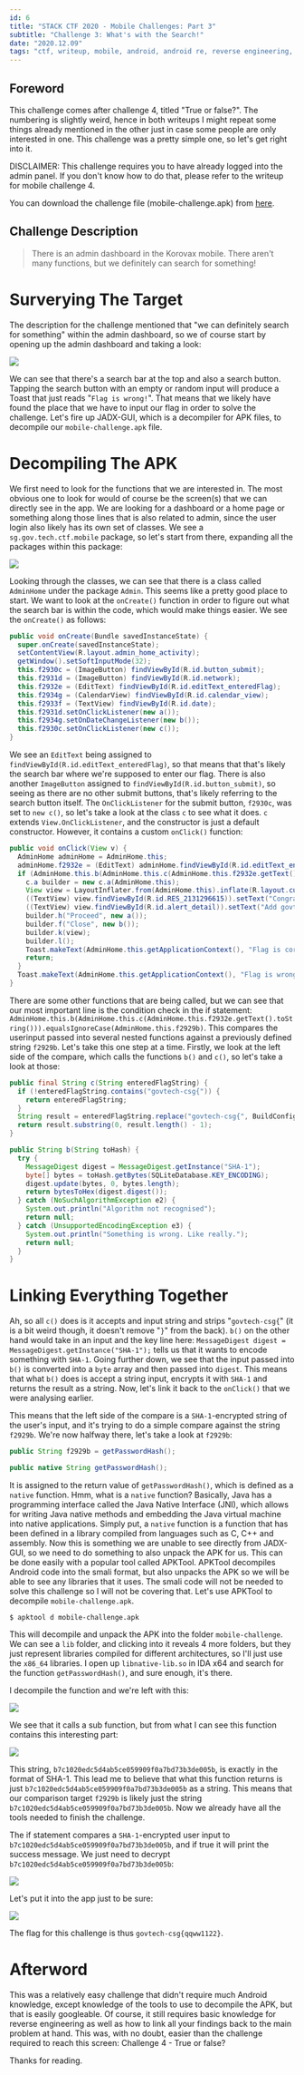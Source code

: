 ```yaml
---
id: 6
title: "STACK CTF 2020 - Mobile Challenges: Part 3"
subtitle: "Challenge 3: What's with the Search!"
date: "2020.12.09"
tags: "ctf, writeup, mobile, android, android re, reverse engineering, ctf blog"
---
```


## Foreword
This challenge comes after challenge 4, titled "True or false?". The numbering is slightly weird, hence in both writeups I might repeat some things already mentioned in the other just in case some people are only interested in one. This challenge was a pretty simple one, so let's get right into it.

DISCLAIMER: This challenge requires you to have already logged into the admin panel. If you don't know how to do that, please refer to the writeup for mobile challenge 4.

You can download the challenge file (mobile-challenge.apk) from [here](https://drive.google.com/file/d/1tf8-C1FKYBMKGICRKYe7abGGs3LX2i2m/view?usp=sharing).

## Challenge Description
> There is an admin dashboard in the Korovax mobile. There aren't many functions, but we definitely can search for something!

# Surverying The Target
The description for the challenge mentioned that "we can definitely search for something" within the admin dashboard, so we of course start by opening up the admin dashboard and taking a look:

![](../images/0006/1.png)

We can see that there's a search bar at the top and also a search button. Tapping the search button with an empty or random input will produce a Toast that just reads "`Flag is wrong!`". That means that we likely have found the place that we have to input our flag in order to solve the challenge. Let's fire up JADX-GUI, which is a decompiler for APK files, to decompile our `mobile-challenge.apk` file.

# Decompiling The APK
We first need to look for the functions that we are interested in. The most obvious one to look for would of course be the screen(s) that we can directly see in the app. We are looking for a dashboard or a home page or something along those lines that is also related to admin, since the user login also likely has its own set of classes. We see a `sg.gov.tech.ctf.mobile` package, so let's start from there, expanding all the packages within this package:

![](../images/0006/2.png)

Looking through the classes, we can see that there is a class called `AdminHome` under the package `Admin`. This seems like a pretty good place to start. We want to look at the `onCreate()` function in order to figure out what the search bar is within the code, which would make things easier. We see the `onCreate()` as follows:
```java
public void onCreate(Bundle savedInstanceState) {
  super.onCreate(savedInstanceState);
  setContentView(R.layout.admin_home_activity);
  getWindow().setSoftInputMode(32);
  this.f2930c = (ImageButton) findViewById(R.id.button_submit);
  this.f2931d = (ImageButton) findViewById(R.id.network);
  this.f2932e = (EditText) findViewById(R.id.editText_enteredFlag);
  this.f2934g = (CalendarView) findViewById(R.id.calendar_view);
  this.f2933f = (TextView) findViewById(R.id.date);
  this.f2931d.setOnClickListener(new a());
  this.f2934g.setOnDateChangeListener(new b());
  this.f2930c.setOnClickListener(new c());
}
```

We see an `EditText` being assigned to `findViewById(R.id.editText_enteredFlag)`, so that means that that's likely the search bar where we're supposed to enter our flag. There is also another `ImageButton` assigned to `findViewById(R.id.button_submit)`, so seeing as there are no other submit buttons, that's likely referring to the search button itself. The `OnClickListener` for the submit button, `f2930c`, was set to `new c()`, so let's take a look at the class `c` to see what it does. `c` extends `View.OnClickListener`, and the constructor is just a default constructor. However, it contains a custom `onClick()` function:
```java
public void onClick(View v) {
  AdminHome adminHome = AdminHome.this;
  adminHome.f2932e = (EditText) adminHome.findViewById(R.id.editText_enteredFlag);
  if (AdminHome.this.b(AdminHome.this.c(AdminHome.this.f2932e.getText().toString())).equalsIgnoreCase(AdminHome.this.f2929b)) {
    c.a builder = new c.a(AdminHome.this);
    View view = LayoutInflater.from(AdminHome.this).inflate(R.layout.custom_alert, (ViewGroup) null);
    ((TextView) view.findViewById(R.id.RES_2131296615)).setText("Congrats!");
    ((TextView) view.findViewById(R.id.alert_detail)).setText("Add govtech-csg{} to what you found!");
    builder.h("Proceed", new a());
    builder.f("Close", new b());
    builder.k(view);
    builder.l();
    Toast.makeText(AdminHome.this.getApplicationContext(), "Flag is correct!", 0).show();
    return;
  }
  Toast.makeText(AdminHome.this.getApplicationContext(), "Flag is wrong!", 0).show();
}
```

There are some other functions that are being called, but we can see that our most important line is the condition check in the if statement: `AdminHome.this.b(AdminHome.this.c(AdminHome.this.f2932e.getText().toString())).equalsIgnoreCase(AdminHome.this.f2929b)`. This compares the userinput passed into several nested functions against a previously defined string `f2929b`. Let's take this one step at a time. Firstly, we look at the left side of the compare, which calls the functions `b()` and `c()`, so let's take a look at those:
```java
public final String c(String enteredFlagString) {
  if (!enteredFlagString.contains("govtech-csg{")) {
    return enteredFlagString;
  }
  String result = enteredFlagString.replace("govtech-csg{", BuildConfig.FLAVOR);
  return result.substring(0, result.length() - 1);
}

public String b(String toHash) {
  try {
    MessageDigest digest = MessageDigest.getInstance("SHA-1");
    byte[] bytes = toHash.getBytes(SQLiteDatabase.KEY_ENCODING);
    digest.update(bytes, 0, bytes.length);
    return bytesToHex(digest.digest());
  } catch (NoSuchAlgorithmException e2) {
    System.out.println("Algorithm not recognised");
    return null;
  } catch (UnsupportedEncodingException e3) {
    System.out.println("Something is wrong. Like really.");
    return null;
  }
}
```

# Linking Everything Together
Ah, so all `c()` does is it accepts and input string and strips "`govtech-csg{`" (it is a bit weird though, it doesn't remove "`}`" from the back). `b()` on the other hand would take in an input and the key line here: `MessageDigest digest = MessageDigest.getInstance("SHA-1");` tells us that it wants to encode something with `SHA-1`. Going further down, we see that the input passed into `b()` is converted into a `byte` array and then passed into `digest`. This means that what `b()` does is accept a string input, encrypts it with `SHA-1` and returns the result as a string. Now, let's link it back to the `onClick()` that we were analysing earlier.

This means that the left side of the compare is a `SHA-1`-encrypted string of the user's input, and it's trying to do a simple compare against the string `f2929b`. We're now halfway there, let's take a look at `f2929b`:
```java
public String f2929b = getPasswordHash();

public native String getPasswordHash();
```

It is assigned to the return value of `getPasswordHash()`, which is defined as a `native` function. Hmm, what is a `native` function? Basically, Java has a programming interface called the Java Native Interface (JNI), which allows for writing Java native methods and embedding the Java virtual machine into native applications. Simply put, a `native` function is a function that has been defined in a library compiled from languages such as C, C++ and assembly. Now this is something we are unable to see directly from JADX-GUI, so we need to do something to also unpack the APK for us. This can be done easily with a popular tool called APKTool. APKTool decompiles Android code into the smali format, but also unpacks the APK so we will be able to see any libraries that it uses. The smali code will not be needed to solve this challenge so I will not be covering that. Let's use APKTool to decompile `mobile-challenge.apk`.
```
$ apktool d mobile-challenge.apk
```

This will decompile and unpack the APK into the folder `mobile-challenge`. We can see a `lib` folder, and clicking into it reveals 4 more folders, but they just represent libraries compiled for different architectures, so I'll just use the `x86_64` libraries. I open up `libnative-lib.so` in IDA x64 and search for the function `getPasswordHash()`, and sure enough, it's there.

I decompile the function and we're left with this:

![](../images/0006/3.png)

We see that it calls a sub function, but from what I can see this function contains this interesting part:

![](../images/0006/4.png)

This string, `b7c1020edc5d4ab5ce059909f0a7bd73b3de005b`, is exactly in the format of SHA-1. This lead me to believe that what this function returns is just `b7c1020edc5d4ab5ce059909f0a7bd73b3de005b` as a string. This means that our comparison target `f2929b` is likely just the string `b7c1020edc5d4ab5ce059909f0a7bd73b3de005b`. Now we already have all the tools needed to finish the challenge.

The if statement compares a `SHA-1`-encrypted user input to `b7c1020edc5d4ab5ce059909f0a7bd73b3de005b`, and if true it will print the success message. We just need to decrypt `b7c1020edc5d4ab5ce059909f0a7bd73b3de005b`:

![](../images/0006/5.png)

Let's put it into the app just to be sure:

![](../images/0006/6.png)

The flag for this challenge is thus `govtech-csg{qqww1122}`.

# Afterword
This was a relatively easy challenge that didn't require much Android knowledge, except knowledge of the tools to use to decompile the APK, but that is easily googleable. Of course, it still requires basic knowledge for reverse engineering as well as how to link all your findings back to the main problem at hand. This was, with no doubt, easier than the challenge required to reach this screen: Challenge 4 - True or false?

Thanks for reading.